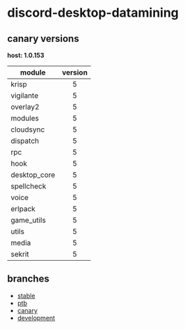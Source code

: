 # discord-desktop-datamining

## canary versions

**host: 1.0.153**

| module | version |
| ------ | :-----: |
| krisp | 5 |
| vigilante | 5 |
| overlay2 | 5 |
| modules | 5 |
| cloudsync | 5 |
| dispatch | 5 |
| rpc | 5 |
| hook | 5 |
| desktop_core | 5 |
| spellcheck | 5 |
| voice | 5 |
| erlpack | 5 |
| game_utils | 5 |
| utils | 5 |
| media | 5 |
| sekrit | 5 |

## branches

- [stable](https://github.com/OpenAsar/discord-desktop-datamining/tree/stable)
- [ptb](https://github.com/OpenAsar/discord-desktop-datamining/tree/ptb)
- [canary](https://github.com/OpenAsar/discord-desktop-datamining/tree/canary)
- [development](https://github.com/OpenAsar/discord-desktop-datamining/tree/development)